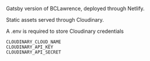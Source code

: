 Gatsby version of BCLawrence, deployed through Netlify.

Static assets served through Cloudinary.

A .env is required to store Cloudinary credentials
```
CLOUDINARY_CLOUD_NAME
CLOUDINARY_API_KEY
CLOUDINARY_API_SECRET
```